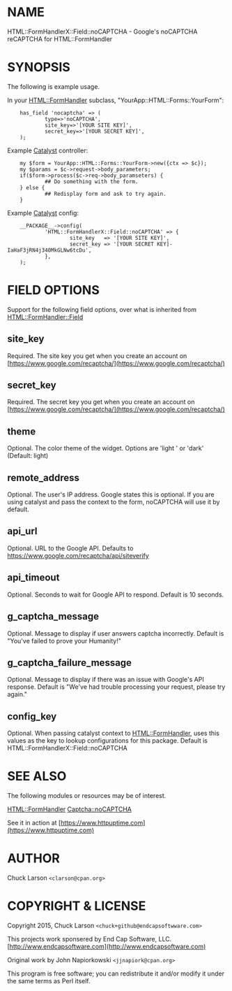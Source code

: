 # NAME

HTML::FormHandlerX::Field::noCAPTCHA - Google's noCAPTCHA reCAPTCHA for HTML::FormHandler

# SYNOPSIS

The following is example usage.

In your [HTML::FormHandler](https://metacpan.org/pod/HTML::FormHandler) subclass, "YourApp::HTML::Forms::YourForm":

        has_field 'nocaptcha' => (
                type=>'noCAPTCHA',
                site_key=>'[YOUR SITE KEY]',
                secret_key=>'[YOUR SECRET KEY]',
        );

Example [Catalyst](https://metacpan.org/pod/Catalyst) controller:

        my $form = YourApp::HTML::Forms::YourForm->new({ctx => $c});
        my $params = $c->request->body_parameters;
        if($form->process($c->req->body_paramseters) {
                ## Do something with the form.
        } else {
                ## Redisplay form and ask to try again.
        }

Example [Catalyst](https://metacpan.org/pod/Catalyst) config:

        __PACKAGE__->config(
                'HTML::FormHandlerX::Field::noCAPTCHA' => {
                        site_key   => '[YOUR SITE KEY]',
                        secret_key => '[YOUR SECRET KEY]-IaHaF3jRN4j340MkGLNw6tcDu',
                },
        );

# FIELD OPTIONS

Support for the following field options, over what is inherited from
[HTML::FormHandler::Field](https://metacpan.org/pod/HTML::FormHandler::Field)

## site\_key

Required. The site key you get when you create an account on [https://www.google.com/recaptcha/](https://www.google.com/recaptcha/)

## secret\_key

Required. The secret key you get when you create an account on [https://www.google.com/recaptcha/](https://www.google.com/recaptcha/)

## theme

Optional. The color theme of the widget. Options are 'light ' or 'dark' (Default: light)

## remote\_address

Optional. The user's IP address. Google states this is optional.  If you are using
catalyst and pass the context to the form, noCAPTCHA will use it by default.

## api\_url

Optional. URL to the Google API. Defaults to https://www.google.com/recaptcha/api/siteverify

## api\_timeout

Optional. Seconds to wait for Google API to respond. Default is 10 seconds.

## g\_captcha\_message

Optional. Message to display if user answers captcha incorrectly.
Default is "You've failed to prove your Humanity!"

## g\_captcha\_failure\_message

Optional. Message to display if there was an issue with Google's API response.
Default is "We've had trouble processing your request, please try again."

## config\_key

Optional. When passing catalyst context to [HTML::FormHandler](https://metacpan.org/pod/HTML::FormHandler), uses this values
as the key to lookup configurations for this package.
Default is HTML::FormHandlerX::Field::noCAPTCHA

# SEE ALSO

The following modules or resources may be of interest.

[HTML::FormHandler](https://metacpan.org/pod/HTML::FormHandler)
[Captcha::noCAPTCHA](https://metacpan.org/pod/Captcha::noCAPTCHA)

See it in action at [https://www.httpuptime.com](https://www.httpuptime.com)

# AUTHOR

Chuck Larson `<clarson@cpan.org>`

# COPYRIGHT & LICENSE

Copyright 2015, Chuck Larson `<chuck+github@endcapsoftwware.com>`

This projects work sponsered by End Cap Software, LLC.
[http://www.endcapsoftware.com](http://www.endcapsoftware.com)

Original work by John Napiorkowski `<jjnapiork@cpan.org>`

This program is free software; you can redistribute it and/or modify
it under the same terms as Perl itself.

